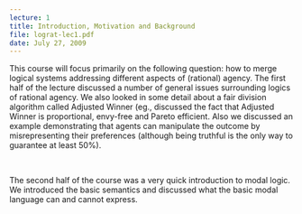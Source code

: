 ```yaml
---
lecture: 1
title: Introduction, Motivation and Background 
file: lograt-lec1.pdf
date: July 27, 2009
---
```


This course will focus primarily on the following question: how to merge logical systems addressing different aspects of (rational) agency. The first half of the lecture discussed a number of general issues surrounding logics of rational agency. We also looked in some detail about a fair division algorithm called Adjusted Winner (eg., discussed the fact that Adjusted Winner is proportional, envy-free and Pareto efficient. Also we discussed an example demonstrating that agents can manipulate the outcome by misrepresenting their preferences (although being truthful is the only way to guarantee at least 50%). 

<br />

The second half of the course was a very quick introduction to modal logic. We introduced the basic semantics and discussed what the basic modal language can and cannot express. 
